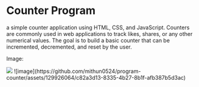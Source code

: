 <h1>Counter Program</h1>
<p> a simple counter application using HTML, CSS, and JavaScript. Counters are commonly used in web applications to track likes, shares, or any other numerical values. The goal is to build a basic counter that can be incremented, decremented, and reset by the user.</p>

<p>Image:</p>
<img src="https://github.com/mithun0524/program-counter/assets/129926064/c82a3d13-8335-4b27-8b1f-afb387b5d3ac"></img>
![image](https://github.com/mithun0524/program-counter/assets/129926064/c82a3d13-8335-4b27-8b1f-afb387b5d3ac)
